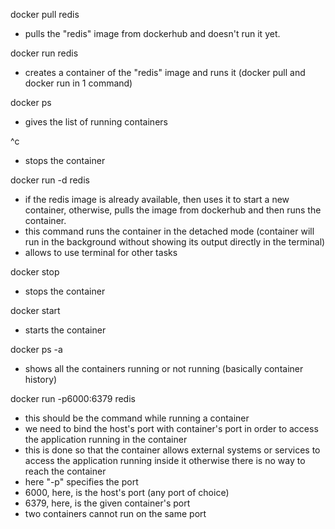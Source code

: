 docker pull redis
- pulls the "redis" image from dockerhub and doesn't run it yet.

docker run redis
- creates a container of the "redis" image and runs it  (docker pull and docker run in 1 command)

docker ps
- gives the list of running containers

^c
- stops the container

docker run -d redis
- if the redis image is already available, then uses it to start a new container, otherwise, pulls the image from dockerhub and then runs the container.
- this command runs the container in the detached mode (container will run in the background without showing its output directly in the terminal)
- allows to use terminal for other tasks

docker stop <container id>
- stops the container

docker start <container id>
- starts the container

docker ps -a
- shows all the containers running or not running (basically container history)

docker run -p6000:6379 redis
- this should be the command while running a container
- we need to bind the host's port with container's port in order to access the application running in the container 
- this is done so that the container allows external systems or services to access the application running inside it otherwise there is no way to reach the container
- here "-p" specifies the port
- 6000, here, is the host's port (any port of choice)
- 6379, here, is the given container's port
- two containers cannot run on the same port